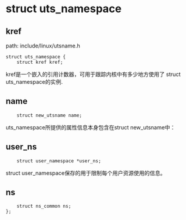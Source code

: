 struct uts_namespace
========================================

kref
----------------------------------------

path: include/linux/utsname.h
```
struct uts_namespace {
    struct kref kref;
```

kref是一个嵌入的引用计数器，可用于跟踪内核中有多少地方使用了
struct uts_namespace的实例.

name
----------------------------------------

```
    struct new_utsname name;
```

uts_namespace所提供的属性信息本身包含在struct new_utsname中：

user_ns
----------------------------------------

```
    struct user_namespace *user_ns;
```

struct user_namespace保存的用于限制每个用户资源使用的信息。

ns
----------------------------------------

```
    struct ns_common ns;
};
```
